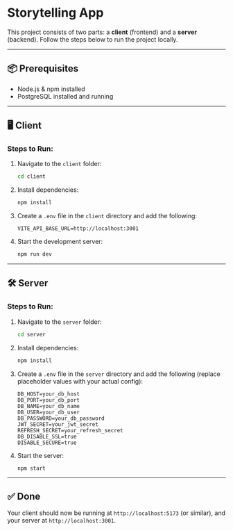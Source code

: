 # Storytelling App

This project consists of two parts: a **client** (frontend) and a **server** (backend). Follow the steps below to run the project locally.

---

## 📦 Prerequisites

- Node.js & npm installed
- PostgreSQL installed and running

---

## 🖥️ Client

### Steps to Run:

1. Navigate to the `client` folder:

   ```bash
   cd client
   ```

2. Install dependencies:

   ```bash
   npm install
   ```

3. Create a `.env` file in the `client` directory and add the following:

   ```
   VITE_API_BASE_URL=http://localhost:3001
   ```

4. Start the development server:

   ```bash
   npm run dev
   ```

---

## 🛠️ Server

### Steps to Run:

1. Navigate to the `server` folder:

   ```bash
   cd server
   ```

2. Install dependencies:

   ```bash
   npm install
   ```

3. Create a `.env` file in the `server` directory and add the following (replace placeholder values with your actual config):

   ```
   DB_HOST=your_db_host
   DB_PORT=your_db_port
   DB_NAME=your_db_name
   DB_USER=your_db_user
   DB_PASSWORD=your_db_password
   JWT_SECRET=your_jwt_secret
   REFRESH_SECRET=your_refresh_secret
   DB_DISABLE_SSL=true
   DISABLE_SECURE=true
   ```

4. Start the server:

   ```bash
   npm start
   ```

---

## ✅ Done

Your client should now be running at `http://localhost:5173` (or similar), and your server at `http://localhost:3001`.
